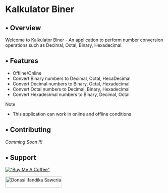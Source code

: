 # Kalkulator Biner

## • Overview

Welcome to Kalkulator Biner - An application to perform number conversion operations such as Decimal, Octal, Binary, Hexadecimal.

## • Features

- Offline/Online
- Convert Binary numbers to Decimal, Octal, HecaDecimal
- Convert Decimal numbers to Binary, Octal, Hexadecimal
- Convert Octal numbers to Decimal, Binary, Hexadecimal
- Convert Hexadecimal numbers to Binary, Decimal, Octal

> [!Note]
> - This application can work in online and offline conditions

## • Contributing

<i>Comming Soon !!!</i>

## • Support
[!["Buy Me A Coffee"](https://www.buymeacoffee.com/assets/img/custom_images/orange_img.png)](https://buymeacoffee.com/ifandika)
<!-- [!["Saweria"](https://www.buymeacoffee.com/assets/img/custom_images/orange_img.png)](https://buymeacoffee.com/ifandika) -->
<td>
	<a href="https://saweria.co/ifandika" target="_blank">
		<img src="https://user-images.githubusercontent.com/26188697/180601310-e82c63e4-412b-4c36-b7b5-7ba713c80380.png" alt="Donasi Ifandika Saweria" style="height: 35px; width: 180px; border-radius: 2px;">
	</a>
</td>